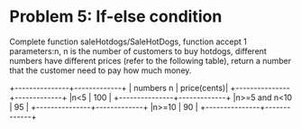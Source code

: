 # Problem 5: If-else condition
  Complete function saleHotdogs/SaleHotDogs, function accept 1 parameters:n, n is the number of customers to buy hotdogs, different numbers have different prices (refer to the following table), return a number that the customer need to pay how much money.

  +---------------+-------------+
  |  numbers n    | price(cents)|
  +---------------+-------------+
  |n<5            |    100      |
  +---------------+-------------+
  |n>=5 and n<10  |     95      |
  +---------------+-------------+
  |n>=10          |     90      |
  +---------------+-------------+
